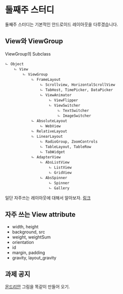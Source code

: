 # 둘째주 스터디

둘째주 스터디는 기본적인 안드로이드 레이아웃을 다루겠습니다.

## View와 ViewGroup

ViewGroup의 Subclass

    ㄴ Object
        ㄴ View
            ㄴ ViewGroup
                ㄴ FrameLayout
                    ㄴ Scrollview, HorizontalScrollView
                    ㄴ TabHost, TimePicker, DataPicker
                    ㄴ ViewAnimator
                        ㄴ ViewFlipper
                        ㄴ ViewSwitcher
                            ㄴ TextSwitcher
                            ㄴ ImageSwitcher
                ㄴ AbsoluteLayout
                    ㄴ WebView
                ㄴ RelativeLayout
                ㄴ LinearLayout
                    ㄴ RadioGroup, ZoomControls
                    ㄴ TableLayout, TableRow
                    ㄴ TabWidget
                ㄴ AdapterView
                    ㄴ AbsListView
                        ㄴ ListView
                        ㄴ GridView
                    ㄴ AbsSpinner
                        ㄴ Spinner
                        ㄴ Gallery

일단 자주쓰는 레이아웃에 대해서 알아보자. [링크][layout_link]

## 자주 쓰는 View attribute

 * width, height
 * background, src
 * weight, weightSum
 * orientation
 * id
 * margin, padding
 * gravity, layout_gravity


## 과제 공지

[몬드리안][mondrian] 그림을 똑같이 만들어 오기.

[mondrian]: http://m.photoviewer.naver.com/blog?listUrl=https%3A%2F%2Fm.blog.naver.com%2FPostView.nhn%3FblogId%3Dleciel1202%26logNo%3D220574271367&imgId=1&host=https%3A%2F%2Fm.blog.naver.com%2Fphotoviewer&historyBack=true&blogId=leciel1202&logNo=220574271367#main/1
[layout_link]: http://recipes4dev.tistory.com/66
